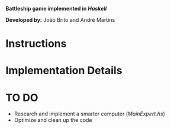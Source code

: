 **Battleship game implemented in *Haskell***

**Developed by:** João Brito and André Martins

# Instructions

# Implementation Details

# TO DO
* Research and implement a smarter computer (*MainExpert.hs*)
* Optimize and clean up the code